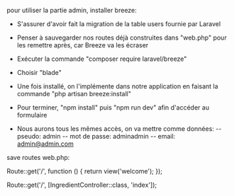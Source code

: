 pour utiliser la partie admin, installer breeze:

-   S'assurer d'avoir fait la migration de la table users fournie par Laravel
-   Penser à sauvegarder nos routes déjà construites dans "web.php" pour les remettre après, car Breeze va les écraser
-   Exécuter la commande "composer require laravel/breeze"
-   Choisir "blade"
-   Une fois installé, on l'implémente dans notre application en faisant la commande "php artisan breeze:install"
-   Pour terminer, "npm install" puis "npm run dev" afin d'accéder au formulaire

-   Nous aurons tous les mêmes accès, on va mettre comme données:
    -- pseudo: admin
    -- mot de passe: adminadmin
    -- email: admin@admin.com

save routes web.php:

Route::get('/', function () {
return view('welcome');
});

Route::get('/', [IngredientController::class, 'index']);
